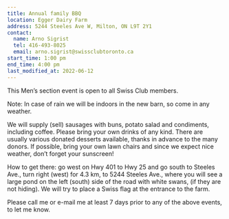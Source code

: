 ```yaml
---
title: Annual family BBQ
location: Egger Dairy Farm
address: 5244 Steeles Ave W, Milton, ON L9T 2Y1
contact:
  name: Arno Sigrist
  tel: 416-493-8025
  email: arno.sigrist@swissclubtoronto.ca
start_time: 1:00 pm
end_time: 4:00 pm
last_modified_at: 2022-06-12
---
```


This Men’s section event is open to all Swiss Club members.

Note: In case of rain we will be indoors in the new barn, so come in any
weather.

We will supply (sell) sausages with buns, potato salad and condiments,
including coffee. Please bring your own drinks of any kind. There are usually
various donated desserts available, thanks in advance to the many donors. If
possible, bring your own lawn chairs and since we expect nice weather, don’t
forget your sunscreen!

How to get there: go west on Hwy 401 to Hwy 25 and go south to Steeles Ave.,
turn right (west) for 4.3 km, to 5244 Steeles Ave., where you will see a large
pond on the left (south) side of the road with white swans, (if they are not
hiding). We will try to place a Swiss flag at the entrance to the farm.

Please call me or e-mail me at least 7 days prior to any of the above events,
to let me know.
